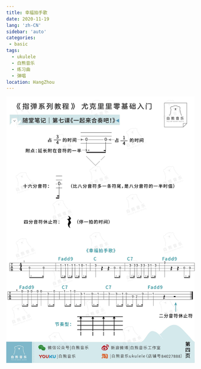```yaml
---
title: 幸福拍手歌
date: 2020-11-19
lang: 'zh-CN'
sidebar: 'auto'
categories:
 - basic
tags: 
  - ukulele 
  - 白熊音乐 
  - 练习曲
  - 弹唱
location: HangZhou
---
```


![](/basic/弹唱_幸福拍手歌.jpg) 